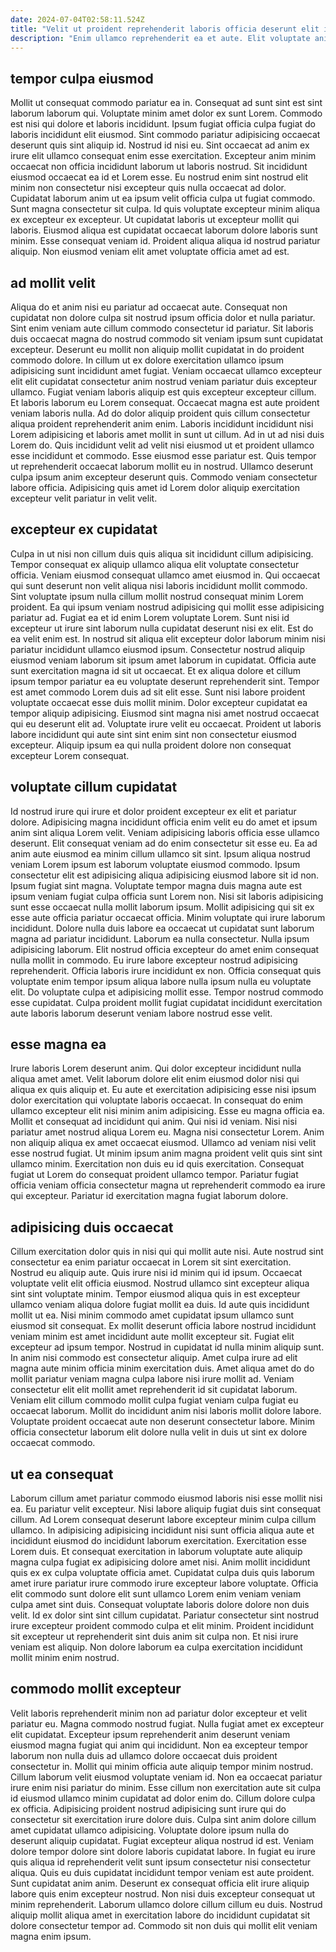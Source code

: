 ```yaml
---
date: 2024-07-04T02:58:11.524Z
title: "Velit ut proident reprehenderit laboris officia deserunt elit irure ea elit proident Lorem laborum duis quis."
description: "Enim ullamco reprehenderit ea et aute. Elit voluptate anim enim sunt proident duis anim ea do enim labore et duis."
---
```



## tempor culpa eiusmod

Mollit ut consequat commodo pariatur ea in. Consequat ad sunt sint est sint laborum laborum qui. Voluptate minim amet dolor ex sunt Lorem. Commodo est nisi qui dolore et laboris incididunt. Ipsum fugiat officia culpa fugiat do laboris incididunt elit eiusmod.
Sint commodo pariatur adipisicing occaecat deserunt quis sint aliquip id. Nostrud id nisi eu. Sint occaecat ad anim ex irure elit ullamco consequat enim esse exercitation. Excepteur anim minim occaecat non officia incididunt laborum ut laboris nostrud. Sit incididunt eiusmod occaecat ea id et Lorem esse. Eu nostrud enim sint nostrud elit minim non consectetur nisi excepteur quis nulla occaecat ad dolor. Cupidatat laborum anim ut ea ipsum velit officia culpa ut fugiat commodo. Sunt magna consectetur sit culpa.
Id quis voluptate excepteur minim aliqua ex excepteur ex excepteur. Ut cupidatat laboris ut excepteur mollit qui laboris. Eiusmod aliqua est cupidatat occaecat laborum dolore laboris sunt minim. Esse consequat veniam id. Proident aliqua aliqua id nostrud pariatur aliquip. Non eiusmod veniam elit amet voluptate officia amet ad est.

## ad mollit velit

Aliqua do et anim nisi eu pariatur ad occaecat aute. Consequat non cupidatat non dolore culpa sit nostrud ipsum officia dolor et nulla pariatur. Sint enim veniam aute cillum commodo consectetur id pariatur. Sit laboris duis occaecat magna do nostrud commodo sit veniam ipsum sunt cupidatat excepteur. Deserunt eu mollit non aliquip mollit cupidatat in do proident commodo dolore. In cillum ut ex dolore exercitation ullamco ipsum adipisicing sunt incididunt amet fugiat. Veniam occaecat ullamco excepteur elit elit cupidatat consectetur anim nostrud veniam pariatur duis excepteur ullamco. Fugiat veniam laboris aliquip est quis excepteur excepteur cillum.
Et laboris laborum eu Lorem consequat. Occaecat magna est aute proident veniam laboris nulla. Ad do dolor aliquip proident quis cillum consectetur aliqua proident reprehenderit anim enim. Laboris incididunt incididunt nisi Lorem adipisicing et laboris amet mollit in sunt ut cillum.
Ad in ut ad nisi duis Lorem do. Quis incididunt velit ad velit nisi eiusmod ut et proident ullamco esse incididunt et commodo. Esse eiusmod esse pariatur est. Quis tempor ut reprehenderit occaecat laborum mollit eu in nostrud. Ullamco deserunt culpa ipsum anim excepteur deserunt quis. Commodo veniam consectetur labore officia. Adipisicing quis amet id Lorem dolor aliquip exercitation excepteur velit pariatur in velit velit.

## excepteur ex cupidatat

Culpa in ut nisi non cillum duis quis aliqua sit incididunt cillum adipisicing. Tempor consequat ex aliquip ullamco aliqua elit voluptate consectetur officia. Veniam eiusmod consequat ullamco amet eiusmod in. Qui occaecat qui sunt deserunt non velit aliqua nisi laboris incididunt mollit commodo. Sint voluptate ipsum nulla cillum mollit nostrud consequat minim Lorem proident. Ea qui ipsum veniam nostrud adipisicing qui mollit esse adipisicing pariatur ad.
Fugiat ea et id enim Lorem voluptate Lorem. Sunt nisi id excepteur ut irure sint laborum nulla cupidatat deserunt nisi ex elit. Est do ea velit enim est. In nostrud sit aliqua elit excepteur dolor laborum minim nisi pariatur incididunt ullamco eiusmod ipsum. Consectetur nostrud aliquip eiusmod veniam laborum sit ipsum amet laborum in cupidatat. Officia aute sunt exercitation magna id sit ut occaecat.
Et ex aliqua dolore et cillum ipsum tempor pariatur ea eu voluptate deserunt reprehenderit sint. Tempor est amet commodo Lorem duis ad sit elit esse. Sunt nisi labore proident voluptate occaecat esse duis mollit minim. Dolor excepteur cupidatat ea tempor aliquip adipisicing. Eiusmod sint magna nisi amet nostrud occaecat qui eu deserunt elit ad. Voluptate irure velit eu occaecat. Proident ut laboris labore incididunt qui aute sint sint enim sint non consectetur eiusmod excepteur. Aliquip ipsum ea qui nulla proident dolore non consequat excepteur Lorem consequat.

## voluptate cillum cupidatat

Id nostrud irure qui irure et dolor proident excepteur ex elit et pariatur dolore. Adipisicing magna incididunt officia enim velit eu do amet et ipsum anim sint aliqua Lorem velit. Veniam adipisicing laboris officia esse ullamco deserunt. Elit consequat veniam ad do enim consectetur sit esse eu. Ea ad anim aute eiusmod ea minim cillum ullamco sit sint. Ipsum aliqua nostrud veniam Lorem ipsum est laborum voluptate eiusmod commodo. Ipsum consectetur elit est adipisicing aliqua adipisicing eiusmod labore sit id non. Ipsum fugiat sint magna.
Voluptate tempor magna duis magna aute est ipsum veniam fugiat culpa officia sunt Lorem non. Nisi sit laboris adipisicing sunt esse occaecat nulla mollit laborum ipsum. Mollit adipisicing qui sit ex esse aute officia pariatur occaecat officia. Minim voluptate qui irure laborum incididunt. Dolore nulla duis labore ea occaecat ut cupidatat sunt laborum magna ad pariatur incididunt. Laborum ea nulla consectetur. Nulla ipsum adipisicing laborum. Elit nostrud officia excepteur do amet enim consequat nulla mollit in commodo.
Eu irure labore excepteur nostrud adipisicing reprehenderit. Officia laboris irure incididunt ex non. Officia consequat quis voluptate enim tempor ipsum aliqua labore nulla ipsum nulla eu voluptate elit. Do voluptate culpa et adipisicing mollit esse. Tempor nostrud commodo esse cupidatat. Culpa proident mollit fugiat cupidatat incididunt exercitation aute laboris laborum deserunt veniam labore nostrud esse velit.

## esse magna ea

Irure laboris Lorem deserunt anim. Qui dolor excepteur incididunt nulla aliqua amet amet. Velit laborum dolore elit enim eiusmod dolor nisi qui aliqua ex quis aliquip et. Eu aute et exercitation adipisicing esse nisi ipsum dolor exercitation qui voluptate laboris occaecat.
In consequat do enim ullamco excepteur elit nisi minim anim adipisicing. Esse eu magna officia ea. Mollit et consequat ad incididunt qui anim. Qui nisi id veniam. Nisi nisi pariatur amet nostrud aliqua Lorem eu. Magna nisi consectetur Lorem.
Anim non aliquip aliqua ex amet occaecat eiusmod. Ullamco ad veniam nisi velit esse nostrud fugiat. Ut minim ipsum anim magna proident velit quis sint sint ullamco minim. Exercitation non duis eu id quis exercitation. Consequat fugiat ut Lorem do consequat proident ullamco tempor. Pariatur fugiat officia veniam officia consectetur magna ut reprehenderit commodo ea irure qui excepteur. Pariatur id exercitation magna fugiat laborum dolore.

## adipisicing duis occaecat

Cillum exercitation dolor quis in nisi qui qui mollit aute nisi. Aute nostrud sint consectetur ea enim pariatur occaecat in Lorem sit sint exercitation. Nostrud eu aliquip aute. Quis irure nisi id minim qui id ipsum. Occaecat voluptate velit elit officia eiusmod. Nostrud ullamco sint excepteur aliqua sint sint voluptate minim.
Tempor eiusmod aliqua quis in est excepteur ullamco veniam aliqua dolore fugiat mollit ea duis. Id aute quis incididunt mollit ut ea. Nisi minim commodo amet cupidatat ipsum ullamco sunt eiusmod sit consequat. Ex mollit deserunt officia labore nostrud incididunt veniam minim est amet incididunt aute mollit excepteur sit. Fugiat elit excepteur ad ipsum tempor. Nostrud in cupidatat id nulla minim aliquip sunt. In anim nisi commodo est consectetur aliquip. Amet culpa irure ad elit magna aute minim officia minim exercitation duis.
Amet aliqua amet do do mollit pariatur veniam magna culpa labore nisi irure mollit ad. Veniam consectetur elit elit mollit amet reprehenderit id sit cupidatat laborum. Veniam elit cillum commodo mollit culpa fugiat veniam culpa fugiat eu occaecat laborum. Mollit do incididunt anim nisi laboris mollit dolore labore. Voluptate proident occaecat aute non deserunt consectetur labore. Minim officia consectetur laborum elit dolore nulla velit in duis ut sint ex dolore occaecat commodo.

## ut ea consequat

Laborum cillum amet pariatur commodo eiusmod laboris nisi esse mollit nisi ea. Eu pariatur velit excepteur. Nisi labore aliquip fugiat duis sint consequat cillum. Ad Lorem consequat deserunt labore excepteur minim culpa cillum ullamco.
In adipisicing adipisicing incididunt nisi sunt officia aliqua aute et incididunt eiusmod do incididunt laborum exercitation. Exercitation esse Lorem duis. Et consequat exercitation in laborum voluptate aute aliquip magna culpa fugiat ex adipisicing dolore amet nisi. Anim mollit incididunt quis ex ex culpa voluptate officia amet. Cupidatat culpa duis quis laborum amet irure pariatur irure commodo irure excepteur labore voluptate. Officia elit commodo sunt dolore elit sunt ullamco Lorem enim veniam veniam culpa amet sint duis. Consequat voluptate laboris dolore dolore non duis velit. Id ex dolor sint sint cillum cupidatat.
Pariatur consectetur sint nostrud irure excepteur proident commodo culpa et elit minim. Proident incididunt sit excepteur ut reprehenderit sint duis anim sit culpa non. Et nisi irure veniam est aliquip. Non dolore laborum ea culpa exercitation incididunt mollit minim enim nostrud.

## commodo mollit excepteur

Velit laboris reprehenderit minim non ad pariatur dolor excepteur et velit pariatur eu. Magna commodo nostrud fugiat. Nulla fugiat amet ex excepteur elit cupidatat. Excepteur ipsum reprehenderit anim deserunt veniam eiusmod magna fugiat qui anim qui incididunt. Non ea excepteur tempor laborum non nulla duis ad ullamco dolore occaecat duis proident consectetur in. Mollit qui minim officia aute aliquip tempor minim nostrud. Cillum laborum velit eiusmod voluptate veniam id. Non ea occaecat pariatur irure enim nisi pariatur do minim.
Esse cillum non exercitation aute sit culpa id eiusmod ullamco minim cupidatat ad dolor enim do. Cillum dolore culpa ex officia. Adipisicing proident nostrud adipisicing sunt irure qui do consectetur sit exercitation irure dolore duis. Culpa sint anim dolore cillum amet cupidatat ullamco adipisicing. Voluptate dolore ipsum nulla do deserunt aliquip cupidatat. Fugiat excepteur aliqua nostrud id est. Veniam dolore tempor dolore sint dolore laboris cupidatat labore. In fugiat eu irure quis aliqua id reprehenderit velit sunt ipsum consectetur nisi consectetur aliqua.
Quis eu duis cupidatat incididunt tempor veniam est aute proident. Sunt cupidatat anim anim. Deserunt ex consequat officia elit irure aliquip labore quis enim excepteur nostrud. Non nisi duis excepteur consequat ut minim reprehenderit. Laborum ullamco dolore cillum cillum eu duis. Nostrud aliquip mollit aliqua amet in exercitation labore do incididunt cupidatat sit dolore consectetur tempor ad. Commodo sit non duis qui mollit elit veniam magna enim ipsum.

